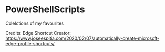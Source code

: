 # PowerShellScripts
Colelctions of my favourites

Credits:
	Edge Shortcut Creator: https://www.joseespitia.com/2020/02/07/automatically-create-microsoft-edge-profile-shortcuts/
